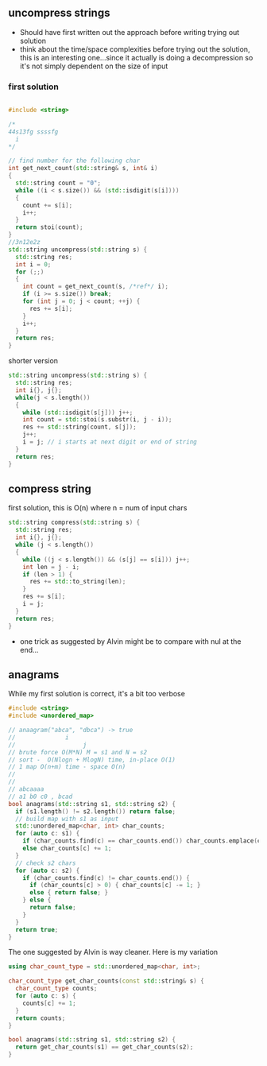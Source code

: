 ## uncompress strings

* Should have first written out the approach before writing trying out solution
* think about the time/space complexities before trying out the solution,
 this is an interesting one...since it actually is doing a decompression so it's not simply dependent on the size of input
### first solution
```cpp

#include <string>

/*
44s13fg ssssfg
  i
*/

// find number for the following char
int get_next_count(std::string& s, int& i)
{
  std::string count = "0";
  while ((i < s.size()) && (std::isdigit(s[i]))) 
  {
    count += s[i];
    i++;
  }
  return stoi(count);
}
//3n12e2z
std::string uncompress(std::string s) { 
  std::string res;
  int i = 0;
  for (;;)
  {
    int count = get_next_count(s, /*ref*/ i);
    if (i >= s.size()) break;
    for (int j = 0; j < count; ++j) {
      res += s[i];
    }
    i++;
  }
  return res;
}

```

shorter version

```cpp
std::string uncompress(std::string s) {
  std::string res;
  int i{}, j{};
  while(j < s.length())
  {
    while (std::isdigit(s[j])) j++; 
    int count = std::stoi(s.substr(i, j - i));
    res += std::string(count, s[j]);
    j++;
    i = j; // i starts at next digit or end of string
  }
  return res;
}

```

## compress string

first solution, this is O(n) where n = num of input chars

```cpp
std::string compress(std::string s) {
  std::string res;
  int i{}, j{};
  while (j < s.length())
  {
    while ((j < s.length()) && (s[j] == s[i])) j++;
    int len = j - i;
    if (len > 1) {
      res += std::to_string(len);
    }
    res += s[i];
    i = j;
  }
  return res;
}

```

* one trick as suggested by Alvin might be to compare with nul at the end...

## anagrams

While my first solution is correct, it's a bit too verbose

```cpp
#include <string>
#include <unordered_map>

// anaagram("abca", "dbca") -> true
//              i
//                   j
// brute force O(M*N) M = s1 and N = s2
// sort -  O(Nlogn + MlogN) time, in-place O(1)
// 1 map O(n+m) time - space O(n)
//  
// 
// abcaaaa
// a1 b0 c0 , bcad
bool anagrams(std::string s1, std::string s2) {
  if (s1.length() != s2.length()) return false;
  // build map with s1 as input
  std::unordered_map<char, int> char_counts;
  for (auto c: s1) {
    if (char_counts.find(c) == char_counts.end()) char_counts.emplace(c, 1);
    else char_counts[c] += 1;
  }
  // check s2 chars
  for (auto c: s2) {
    if (char_counts.find(c) != char_counts.end()) {
      if (char_counts[c] > 0) { char_counts[c] -= 1; }
      else { return false; } 
    } else {
      return false;
    }
  }
  return true;
}
```

The one suggested by Alvin is way cleaner. Here is my variation

```cpp
using char_count_type = std::unordered_map<char, int>; 

char_count_type get_char_counts(const std::string& s) {
  char_count_type counts;
  for (auto c: s) {
    counts[c] += 1;
  }
  return counts;
}

bool anagrams(std::string s1, std::string s2) {
  return get_char_counts(s1) == get_char_counts(s2);  
}
```